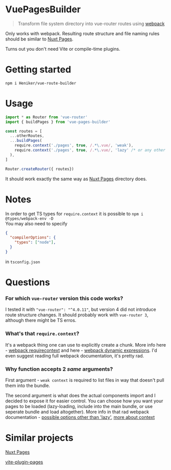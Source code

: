 # VuePagesBuilder

> Transform file system directory into vue-router routes using [webpack](https://webpack.js.org)

Only works with webpack. Resulting route structure and file naming rules should be similar to [Nuxt Pages](https://nuxtjs.org/docs/directory-structure/pages).

Turns out you don't need Vite or compile-time plugins.

# Getting started

```
npm i Heniker/vue-route-builder
```

# Usage

```js
import * as Router from 'vue-router'
import { buildPages } from 'vue-pages-builder'

const routes = [
  ...otherRoutes,
  ...buildPages(
    require.context('./pages', true, /.*\.vue/, 'weak'),
    require.context('./pages', true, /.*\.vue/, 'lazy' /* or any other except weak */)
  ),
]

Router.createRouter({ routes})
```

It should work exactly the same way as [Nuxt Pages](https://nuxtjs.org/docs/directory-structure/pages) directory does.

# Notes

In order to get TS types for `require.context` it is possible to `npm i @types/webpack-env -D`<br/>
You may also need to specify
```json
{
  "compilerOptions": {
    "types": ["node"],
  }
}
```
in `tsconfig.json`

# Questions

### For which `vue-router` version this code works?
I tested it with `"vue-router": "^4.0.11"`, but version 4 did not introduce route structure changes. It should probably work with `vue-router 3`, although there might be TS erros.

### What's that `require.context`?
It's a webpack thing one can use to explicitly create a chunk. More info here - [webpack requirecontext](https://webpack.js.org/api/module-methods/#requirecontext) and here - [webpack dynamic expressions](https://webpack.js.org/api/module-methods/#dynamic-expressions-in-import). I'd even suggest reading full webpack documentation, it's pretty rad.

### Why function accepts 2 *same* arguments?
First argument - `weak context` is required to list files in way that doesn't pull them into the bundle.

The second argument is what does the actual components import and I decided to expose it for easier control. You can choose how you want your pages to be loaded (lazy-loading, include into the main bundle, or use seperate bundle and load altogether). More info in that rad webpack documentation - [possible options other than 'lazy'](https://webpack.js.org/api/module-methods/#magic-comments), [more about context](https://webpack.js.org/guides/dependency-management/#requirecontext)

# Similar projects
[Nuxt Pages](https://nuxtjs.org/docs/directory-structure/pages/)

[vite-plugin-pages](https://github.com/hannoeru/vite-plugin-pages)